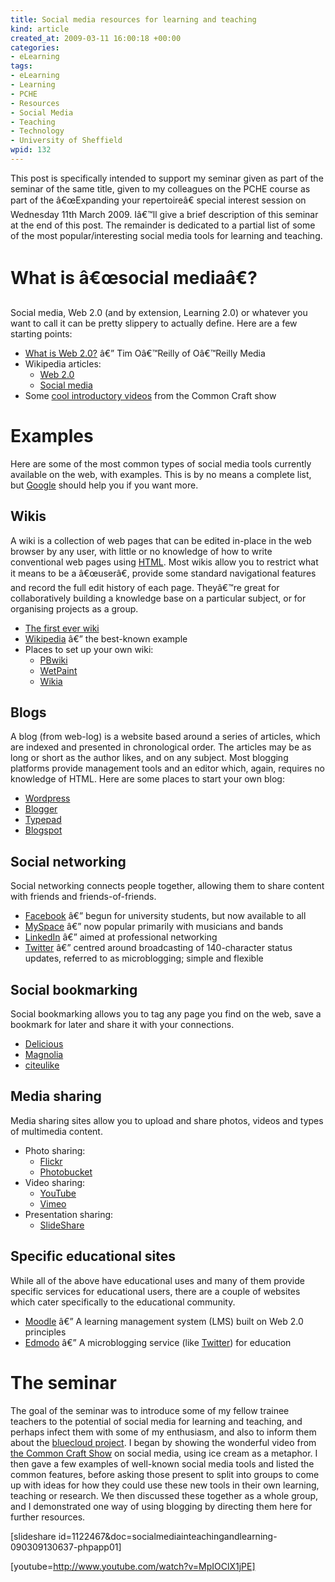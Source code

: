```yaml
--- 
title: Social media resources for learning and teaching
kind: article
created_at: 2009-03-11 16:00:18 +00:00
categories: 
- eLearning
tags: 
- eLearning
- Learning
- PCHE
- Resources
- Social Media
- Teaching
- Technology
- University of Sheffield
wpid: 132
---
```

This post is specifically intended to support my seminar given as part of the seminar of the same title, given to my colleagues on the PCHE course as part of the â€œExpanding your repertoireâ€ special interest session on Wednesday 11th March 2009. Iâ€™ll give a brief description of this seminar at the end of this post. The remainder is dedicated to a partial list of some of the most popular/interesting social media tools for learning and teaching.

<!--more-->
<h1>What is â€œsocial mediaâ€?</h1>
Social media, Web 2.0 (and by extension, Learning 2.0) or whatever you want to call it can be pretty slippery to actually define. Here are a few starting points:
<ul>
	<li><a href="http://www.oreillynet.com/pub/a/oreilly/tim/news/2005/09/30/what-is-web-20.html">What is Web 2.0?</a> â€” Tim Oâ€™Reilly of Oâ€™Reilly Media</li>
	<li>Wikipedia articles:
<ul>
	<li><a href="http://en.wikipedia.org/wiki/Web_2.0">Web 2.0</a></li>
	<li><a href="http://en.wikipedia.org/wiki/Social_media">Social media</a></li>
</ul>
</li>
	<li>Some <a href="http://www.commoncraft.com/show">cool introductory videos</a> from the Common Craft show</li>
</ul>
<h1>Examples</h1>
Here are some of the most common types of social media tools currently available on the web, with examples. This is by no means a complete list, but <a href="http://www.google.com/">Google</a> should help you if you want more.
<h2>Wikis</h2>
A wiki is a collection of web pages that can be edited in-place in the web browser by any user, with little or no knowledge of how to write conventional web pages using <a href="http://en.wikipedia.org/wiki/HTML">HTML</a>. Most wikis allow you to restrict what it means to be a â€œuserâ€, provide some standard navigational features and record the full edit history of each page. Theyâ€™re great for collaboratively building a knowledge base on a particular subject, or for organising projects as a group.
<ul>
	<li><a href="http://c2.com/cgi/wiki">The first ever wiki</a></li>
	<li><a href="http://en.wikipedia.org/">Wikipedia</a> â€” the best-known example</li>
	<li>Places to set up your own wiki:
<ul>
	<li><a href="http://www.pbwiki.com/">PBwiki</a></li>
	<li><a href="http://www.wetpaint.com/">WetPaint</a></li>
	<li><a href="http://www.wikia.com/">Wikia</a></li>
</ul>
</li>
</ul>
<h2>Blogs</h2>
A blog (from web-log) is a website based around a series of articles, which are indexed and presented in chronological order. The articles may be as long or short as the author likes, and on any subject. Most blogging platforms provide management tools and an editor which, again, requires no knowledge of HTML. Here are some places to start your own blog:
<ul>
	<li><a href="http://www.wordpress.com/">Wordpress</a></li>
	<li><a href="http://www.blogger.com/">Blogger</a></li>
	<li><a href="http://www.typepad.com/">Typepad</a></li>
	<li><a href="http://www.blogspot.com/">Blogspot</a></li>
</ul>
<h2>Social networking</h2>
Social networking connects people together, allowing them to share content with friends and friends-of-friends.
<ul>
	<li><a href="http://www.facebook.com/">Facebook</a> â€” begun for university students, but now available to all</li>
	<li><a href="http://www.myspace.com/">MySpace</a> â€” now popular primarily with musicians and bands</li>
	<li><a href="http://www.linkedin.com/">LinkedIn</a> â€” aimed at professional networking</li>
	<li><a href="http://twitter.com/">Twitter</a> â€” centred around broadcasting of 140-character status updates, referred to as microblogging; simple and flexible</li>
</ul>
<h2>Social bookmarking</h2>
Social bookmarking allows you to tag any page you find on the web, save a bookmark for later and share it with your connections.
<ul>
	<li><a href="http://www.delicious.com/">Delicious</a></li>
	<li><a href="http;//ma.gnolia.com/">Magnolia</a></li>
	<li><a href="http://citeulike.com/">citeulike</a></li>
</ul>
<h2>Media sharing</h2>
Media sharing sites allow you to upload and share photos, videos and types of multimedia content.
<ul>
	<li>Photo sharing:
<ul>
	<li><a href="http://flickr.com/">Flickr</a></li>
	<li><a href="http://photobucket.com/">Photobucket</a></li>
</ul>
</li>
	<li>Video sharing:
<ul>
	<li><a href="http://youtube.com/">YouTube</a></li>
	<li><a href="http://www.vimeo.com/">Vimeo</a></li>
</ul>
</li>
	<li>Presentation sharing:
<ul>
	<li><a href="http://www.slideshare.net/">SlideShare</a></li>
</ul>
</li>
</ul>
<h2>Specific educational sites</h2>
While all of the above have educational uses and many of them provide specific services for educational users, there are a couple of websites which cater specifically to the educational community.
<ul>
	<li><a href="http://moodle.org/">Moodle</a> â€” A learning management system (LMS) built on Web 2.0 principles</li>
	<li><a href="http://www.edmodo.com/">Edmodo</a> â€” A microblogging service (like <a href="http://twitter.com/">Twitter</a>) for education</li>
</ul>
<h1>The seminar</h1>
The goal of the seminar was to introduce some of my fellow trainee teachers to the potential of social media for learning and teaching, and perhaps infect them with some of my enthusiasm, and also to inform them about the <a href="http://snipr.com/bluecloud">bluecloud project</a>. I began by showing the wonderful video from <a href="http://www.commoncraft.com/show">the Common Craft Show</a> on social media, using ice cream as a metaphor. I then gave a few examples of well-known social media tools and listed the common features, before asking those present to split into groups to come up with ideas for how they could use these new tools in their own learning, teaching or research. We then discussed these together as a whole group, and I demonstrated one way of using blogging by directing them here for further resources.

[slideshare id=1122467&amp;doc=socialmediainteachingandlearning-090309130637-phpapp01]

[youtube=http://www.youtube.com/watch?v=MpIOClX1jPE]
